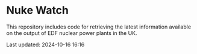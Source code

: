 # Nuke Watch

This repository includes code for retrieving the latest information available on the output of EDF nuclear power plants in the UK.

Last updated: 2024-10-16 16:16